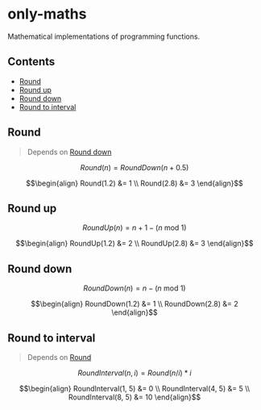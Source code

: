 # only-maths

Mathematical implementations of programming functions.

## Contents

- [Round](#round)
- [Round up](#round-up)
- [Round down](#round-down)
- [Round to interval](#round-to-interval)

## Round

> Depends on [Round down](#round-down)

```math
Round(n) = RoundDown(n + 0.5)
```

```math
\begin{align}
Round(1.2) &= 1 \\
Round(2.8) &= 3
\end{align}
```

## Round up

```math
RoundUp(n) = n + 1 - (n\ \text{mod}\ 1)
```

```math
\begin{align}
RoundUp(1.2) &= 2 \\
RoundUp(2.8) &= 3
\end{align}
```

## Round down

```math
RoundDown(n) = n - (n\ \text{mod}\ 1)
```

```math
\begin{align}
RoundDown(1.2) &= 1 \\
RoundDown(2.8) &= 2
\end{align}
```

## Round to interval

> Depends on [Round](#round)

```math
RoundInterval(n, i) = Round(n / i) * i
```

```math
\begin{align}
RoundInterval(1, 5) &= 0 \\
RoundInterval(4, 5) &= 5 \\
RoundInterval(8, 5) &= 10
\end{align}
```
